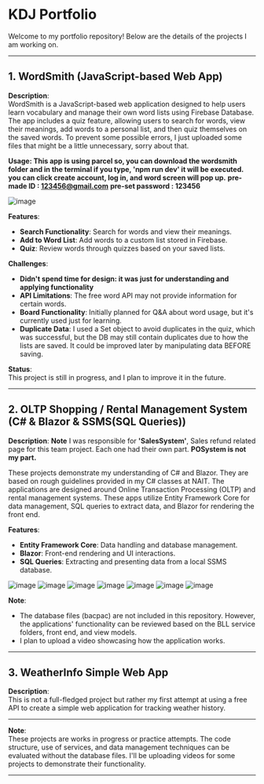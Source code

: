 # KDJ Portfolio

Welcome to my portfolio repository! Below are the details of the projects I am working on.

---

## 1. **WordSmith** (JavaScript-based Web App)
**Description**:  
WordSmith is a JavaScript-based web application designed to help users learn vocabulary and manage their own word lists using Firebase Database. The app includes a quiz feature, allowing users to search for words, view their meanings, add words to a personal list, and then quiz themselves on the saved words.
To prevent some possible errors, I just uploaded some files that might be a little unnecessary, sorry about that.

**Usage: This app is using parcel so, you can download the wordsmith folder and in the terminal if you type, 'npm run dev' it will be executed.
you can click create account, log in, and word screen will pop up.**
**pre-made ID : 123456@gmail.com**
**pre-set password : 123456**

![image](https://github.com/user-attachments/assets/7b349d89-d75f-4748-9a8d-abf882078877)



**Features**:
- **Search Functionality**: Search for words and view their meanings.
- **Add to Word List**: Add words to a custom list stored in Firebase.
- **Quiz**: Review words through quizzes based on your saved lists.

**Challenges**:
- **Didn't spend time for design: it was just for understanding and applying functionality**
- **API Limitations**: The free word API may not provide information for certain words.
- **Board Functionality**: Initially planned for Q&A about word usage, but it's currently used just for learning.
- **Duplicate Data**: I used a Set object to avoid duplicates in the quiz, which was successful, but the DB may still contain duplicates due to how the lists are saved. It could be improved later by manipulating data BEFORE saving.

**Status**:  
This project is still in progress, and I plan to improve it in the future.

---

## 2. **OLTP Shopping / Rental Management System** (C# & Blazor & SSMS(SQL Queries))
**Description**: 
**Note** I was responsible for **'SalesSystem'**, Sales refund related page for this team project. Each one had their own part.
**POSystem is not my part.**

These projects demonstrate my understanding of C# and Blazor. They are based on rough guidelines provided in my C# classes at NAIT. The applications are designed around Online Transaction Processing (OLTP) and rental management systems. These apps utilize Entity Framework Core for data management, SQL queries to extract data, and Blazor for rendering the front end.

**Features**:
- **Entity Framework Core**: Data handling and database management.
- **Blazor**: Front-end rendering and UI interactions.
- **SQL Queries**: Extracting and presenting data from a local SSMS database.

![image](https://github.com/user-attachments/assets/473b9f8f-ddb2-47ba-bd51-3ab143616a71)
![image](https://github.com/user-attachments/assets/3604d27f-fadb-413d-a63a-50663269f6de)
![image](https://github.com/user-attachments/assets/bd1422d5-cb21-4279-8671-bea8020c6a52)
![image](https://github.com/user-attachments/assets/9ac14bec-8e6e-4990-9959-cb72fe439f6a)
![image](https://github.com/user-attachments/assets/cb16e5af-a97a-4931-ac00-0eee74b45ba8)
![image](https://github.com/user-attachments/assets/8a9680d9-0ffb-4660-93dc-19f6bbe90c74)
![image](https://github.com/user-attachments/assets/971d5216-6479-4085-878e-1b59e2de21a6)


**Note**:
- The database files (bacpac) are not included in this repository. However, the applications' functionality can be reviewed based on the BLL service folders, front end, and view models.
- I plan to upload a video showcasing how the application works.

---

## 3. **WeatherInfo Simple Web App**  
**Description**:  
This is not a full-fledged project but rather my first attempt at using a free API to create a simple web application for tracking weather history.

---

**Note**:  
These projects are works in progress or practice attempts. The code structure, use of services, and data management techniques can be evaluated without the database files. I'll be uploading videos for some projects to demonstrate their functionality.

---

